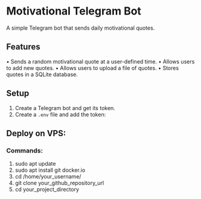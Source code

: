 # Motivational Telegram Bot

A simple Telegram bot that sends daily motivational quotes.

## Features

•   Sends a random motivational quote at a user-defined time.
•   Allows users to add new quotes.
•   Allows users to upload a file of quotes.
•   Stores quotes in a SQLite database.

## Setup

1.  Create a Telegram bot and get its token.
2.  Create a `.env` file and add the token:

## Deploy on VPS:

### Commands:
1. sudo apt update
2. sudo apt install git docker.io
3. cd /home/your_username/ 
4. git clone your_github_repository_url
5. cd your_project_directory


